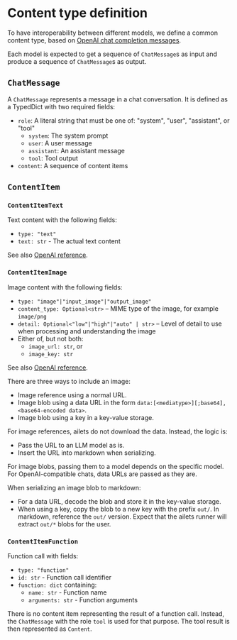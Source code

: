 # Content type definition

To have interoperability between different models, we define a common content type, based on [OpenAI chat completion messages](https://platform.openai.com/docs/api-reference/chat/create).

Each model is expected to get a sequence of `ChatMessage`s as input and produce a sequence of `ChatMessage`s as output.

## `ChatMessage`

A `ChatMessage` represents a message in a chat conversation. It is defined as a TypedDict with two required fields:

- `role`: A literal string that must be one of: "system", "user", "assistant", or "tool"
  - `system`: The system prompt
  - `user`: A user message
  - `assistant`: An assistant message
  - `tool`: Tool output
- `content`: A sequence of content items


## `ContentItem`

### `ContentItemText`

Text content with the following fields:

- `type: "text"`
- `text: str` - The actual text content

See also [OpenAI reference](https://platform.openai.com/docs/guides/text).


### `ContentItemImage`

Image content with the following fields:

- `type: "image"|"input_image"|"output_image"`
- `content_type: Optional<str>` – MIME type of the image, for example `image/png`
- `detail: Optional<"low"|"high"|"auto" | str>` – Level of detail to use when processing and understanding the image
- Either of, but not both:
  - `image_url: str`, or
  - `image_key: str`

See also [OpenAI reference](https://platform.openai.com/docs/guides/images-vision).

There are three ways to include an image:

- Image reference using a normal URL.
- Image blob using a data URL in the form `data:[<mediatype>][;base64],<base64-encoded data>`.
- Image blob using a key in a key-value storage.

For image references, ailets do not download the data. Instead, the logic is:

- Pass the URL to an LLM model as is.
- Insert the URL into markdown when serializing.

For image blobs, passing them to a model depends on the specific model. For OpenAI-compatible chats, data URLs are passed as they are.

When serializing an image blob to markdown:

- For a data URL, decode the blob and store it in the key-value storage.
- When using a key, copy the blob to a new key with the prefix `out/`. In markdown, reference the `out/` version. Expect that the ailets runner will extract `out/*` blobs for the user.


### `ContentItemFunction`

Function call with fields:

- `type: "function"`
- `id: str` - Function call identifier
- `function: dict` containing:
    - `name: str` - Function name
    - `arguments: str` - Function arguments

There is no content item representing the result of a function call. Instead, the `ChatMessage` with the role `tool` is used for that purpose. The tool result is then represented as `Content`.